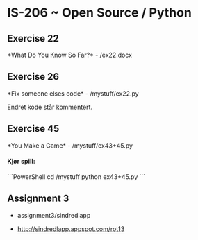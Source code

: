 IS-206 ~ Open Source / Python
=============================



<h2>Exercise 22</h2>
*What Do You Know So Far?*
 - /ex22.docx



<h2>Exercise 26</h2>
*Fix someone elses code*
- /mystuff/ex22.py

Endret kode står kommentert.



<h2>Exercise 45</h2>
*You Make a Game*
- /mystuff/ex43+45.py

<h4>Kjør spill:</h4>
```PowerShell
    cd /mystuff
    python ex43+45.py
```


<h2>Assignment 3</h2>

- assignment3/sindredlapp

- http://sindredlapp.appspot.com/rot13
